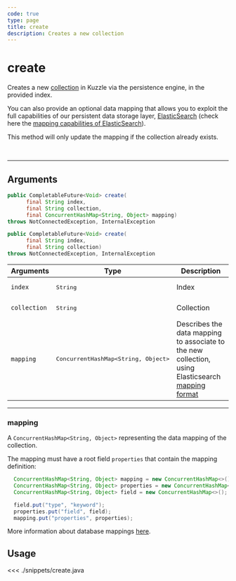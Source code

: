 ```yaml
---
code: true
type: page
title: create
description: Creates a new collection
---
```


# create

Creates a new [collection](/core/2/guides/main-concepts/data-storage) in Kuzzle via the persistence engine, in the provided index.

You can also provide an optional data mapping that allows you to exploit the full capabilities of our
persistent data storage layer, [ElasticSearch](https://www.elastic.co/elastic-stack) (check here the [mapping capabilities of ElasticSearch](https://www.elastic.co/guide/en/elasticsearch/reference/7.4/mapping.html)).

This method will only update the mapping if the collection already exists.

<br/>

---

## Arguments

```java
public CompletableFuture<Void> create(
      final String index,
      final String collection,
      final ConcurrentHashMap<String, Object> mapping)
throws NotConnectedException, InternalException

public CompletableFuture<Void> create(
      final String index,
      final String collection)
throws NotConnectedException, InternalException
```

| Arguments          | Type                                         | Description                       |
| ------------------ | -------------------------------------------- | --------------------------------- |
| `index`            | <pre>String</pre>                            | Index                             |
| `collection`       | <pre>String</pre>                            | Collection                        |
| `mapping`          | <pre>ConcurrentHashMap<String, Object></pre> | Describes the data mapping to associate to the new collection, using Elasticsearch [mapping format](https://www.elastic.co/guide/en/elasticsearch/reference/7.4/mapping.html) |

---

### mapping

A `ConcurrentHashMap<String, Object>` representing the data mapping of the collection.

The mapping must have a root field `properties` that contain the mapping definition:

```java
  ConcurrentHashMap<String, Object> mapping = new ConcurrentHashMap<>();
  ConcurrentHashMap<String, Object> properties = new ConcurrentHashMap<>();
  ConcurrentHashMap<String, Object> field = new ConcurrentHashMap<>();

  field.put("type", "keyword");
  properties.put("field", field);
  mapping.put("properties", properties);
```

More information about database mappings [here](/core/2/guides/main-concepts/data-storage).

## Usage

<<< ./snippets/create.java
